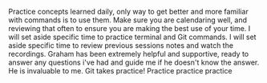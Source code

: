 Practice concepts learned daily, only way to get better and more familiar with commands is to use them.
Make sure you are calendaring well, and reviewing that often to ensure you are making the best use of your time.
I will set aside specific time to practice terminal and Git commands.
I will set aside specific time to review previous sessions notes and watch the recordings.
Graham has been extremely helpful and supportive, ready to answer any questions i've had and guide me if he doesn't know the answer. He is invaluable to me.
Git takes practice!
Practice practice practice
